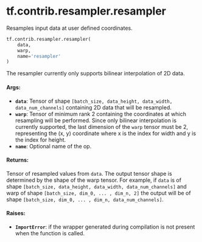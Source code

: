 <div itemscope itemtype="http://developers.google.com/ReferenceObject">
<meta itemprop="name" content="tf.contrib.resampler.resampler" />
<meta itemprop="path" content="Stable" />
</div>

# tf.contrib.resampler.resampler

Resamples input data at user defined coordinates.

``` python
tf.contrib.resampler.resampler(
    data,
    warp,
    name='resampler'
)
```

<!-- Placeholder for "Used in" -->

The resampler currently only supports bilinear interpolation of 2D data.

#### Args:


* <b>`data`</b>: Tensor of shape `[batch_size, data_height, data_width,
  data_num_channels]` containing 2D data that will be resampled.
* <b>`warp`</b>: Tensor of minimum rank 2 containing the coordinates at which
  resampling will be performed. Since only bilinear interpolation is
  currently supported, the last dimension of the `warp` tensor must be 2,
  representing the (x, y) coordinate where x is the index for width and y is
  the index for height.
* <b>`name`</b>: Optional name of the op.


#### Returns:

Tensor of resampled values from `data`. The output tensor shape is
determined by the shape of the warp tensor. For example, if `data` is of
shape `[batch_size, data_height, data_width, data_num_channels]` and warp of
shape `[batch_size, dim_0, ... , dim_n, 2]` the output will be of shape
`[batch_size, dim_0, ... , dim_n, data_num_channels]`.



#### Raises:


* <b>`ImportError`</b>: if the wrapper generated during compilation is not present when
the function is called.